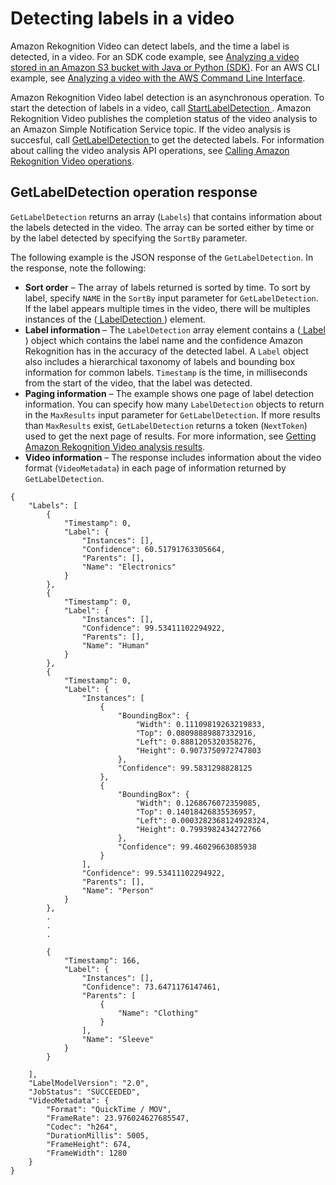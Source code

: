 # Detecting labels in a video<a name="labels-detecting-labels-video"></a>

Amazon Rekognition Video can detect labels, and the time a label is detected, in a video\. For an SDK code example, see [Analyzing a video stored in an Amazon S3 bucket with Java or Python \(SDK\)](video-analyzing-with-sqs.md)\. For an AWS CLI example, see [Analyzing a video with the AWS Command Line Interface](video-cli-commands.md)\.

Amazon Rekognition Video label detection is an asynchronous operation\. To start the detection of labels in a video, call [ StartLabelDetection ](API_StartLabelDetection.md)\. Amazon Rekognition Video publishes the completion status of the video analysis to an Amazon Simple Notification Service topic\. If the video analysis is succesful, call [ GetLabelDetection ](API_GetLabelDetection.md) to get the detected labels\. For information about calling the video analysis API operations, see [Calling Amazon Rekognition Video operations](api-video.md)\. 

## GetLabelDetection operation response<a name="getlabeldetection-operation-response"></a>

`GetLabelDetection` returns an array \(`Labels`\) that contains information about the labels detected in the video\. The array can be sorted either by time or by the label detected by specifying the `SortBy` parameter\.

The following example is the JSON response of the `GetLabelDetection`\. In the response, note the following:
+ **Sort order** – The array of labels returned is sorted by time\. To sort by label, specify `NAME` in the `SortBy` input parameter for `GetLabelDetection`\. If the label appears multiple times in the video, there will be multiples instances of the \([ LabelDetection ](API_LabelDetection.md)\) element\. 
+ **Label information** – The `LabelDetection` array element contains a \([ Label ](API_Label.md)\) object which contains the label name and the confidence Amazon Rekognition has in the accuracy of the detected label\. A `Label` object also includes a hierarchical taxonomy of labels and bounding box information for common labels\. `Timestamp` is the time, in milliseconds from the start of the video, that the label was detected\. 
+ **Paging information** – The example shows one page of label detection information\. You can specify how many `LabelDetection` objects to return in the `MaxResults` input parameter for `GetLabelDetection`\. If more results than `MaxResults` exist, `GetLabelDetection` returns a token \(`NextToken`\) used to get the next page of results\. For more information, see [Getting Amazon Rekognition Video analysis results](api-video.md#api-video-get)\.
+ **Video information** – The response includes information about the video format \(`VideoMetadata`\) in each page of information returned by `GetLabelDetection`\.

```
{
    "Labels": [
        {
            "Timestamp": 0,
            "Label": {
                "Instances": [],
                "Confidence": 60.51791763305664,
                "Parents": [],
                "Name": "Electronics"
            }
        },
        {
            "Timestamp": 0,
            "Label": {
                "Instances": [],
                "Confidence": 99.53411102294922,
                "Parents": [],
                "Name": "Human"
            }
        },
        {
            "Timestamp": 0,
            "Label": {
                "Instances": [
                    {
                        "BoundingBox": {
                            "Width": 0.11109819263219833,
                            "Top": 0.08098889887332916,
                            "Left": 0.8881205320358276,
                            "Height": 0.9073750972747803
                        },
                        "Confidence": 99.5831298828125
                    },
                    {
                        "BoundingBox": {
                            "Width": 0.1268676072359085,
                            "Top": 0.14018426835536957,
                            "Left": 0.0003282368124928324,
                            "Height": 0.7993982434272766
                        },
                        "Confidence": 99.46029663085938
                    }
                ],
                "Confidence": 99.53411102294922,
                "Parents": [],
                "Name": "Person"
            }
        },
        .
        .   
        .

        {
            "Timestamp": 166,
            "Label": {
                "Instances": [],
                "Confidence": 73.6471176147461,
                "Parents": [
                    {
                        "Name": "Clothing"
                    }
                ],
                "Name": "Sleeve"
            }
        }
        
    ],
    "LabelModelVersion": "2.0",
    "JobStatus": "SUCCEEDED",
    "VideoMetadata": {
        "Format": "QuickTime / MOV",
        "FrameRate": 23.976024627685547,
        "Codec": "h264",
        "DurationMillis": 5005,
        "FrameHeight": 674,
        "FrameWidth": 1280
    }
}
```